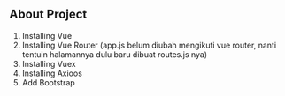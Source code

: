 ## About Project

1. Installing Vue
2. Installing Vue Router (app.js belum diubah mengikuti vue router,
   nanti tentuin halamannya dulu baru dibuat routes.js nya)
3. Installing Vuex
4. Installing Axioos
5. Add Bootstrap
